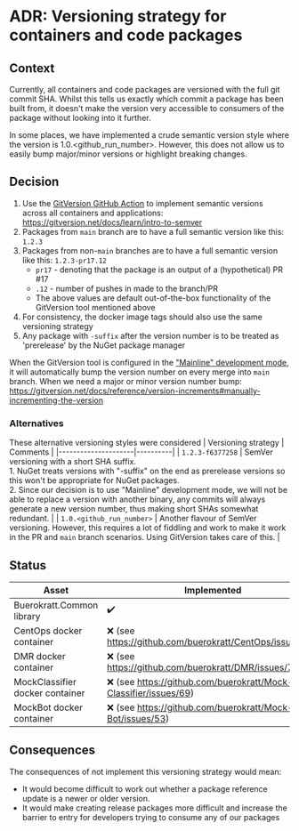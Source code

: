 # ADR: Versioning strategy for containers and code packages

## Context

Currently, all containers and code packages are versioned with the full git commit SHA.  Whilst this tells us exactly which commit a package has been built from, it doesn't make the version very accessible to consumers of the package without looking into it further.

In some places, we have implemented a crude semantic version style where the version is 1.0.<github_run_number>. However, this does not allow us to easily bump major/minor versions or highlight breaking changes.

## Decision

1. Use the [GitVersion GitHub Action](https://github.com/marketplace/actions/gittools) to implement semantic versions across all containers and applications: https://gitversion.net/docs/learn/intro-to-semver
2. Packages from `main` branch are to have a full semantic version like this: `1.2.3`
3. Packages from non-`main` branches are to have a full semantic version like this: `1.2.3-pr17.12`
   * `pr17` - denoting that the package is an output of a (hypothetical) PR #17 
   * `.12` - number of pushes in made to the branch/PR
   * The above values are default out-of-the-box functionality of the GitVersion tool mentioned above
4. For consistency, the docker image tags should also use the same versioning strategy
5. Any package with `-suffix` after the version number is to be treated as 'prerelease' by the NuGet package manager

When the GitVersion tool is configured in the ["Mainline" development mode](https://gitversion.net/docs/reference/modes/mainline), it will automatically bump the version number on every merge into `main` branch.
When we need a major or minor version number bump: https://gitversion.net/docs/reference/version-increments#manually-incrementing-the-version

### Alternatives

These alternative versioning styles were considered
| Versioning strategy | Comments |
|---------------------|----------|
| `1.2.3-f6377258` | SemVer versioning with a short SHA suffix. <br> 1. NuGet treats versions with "-suffix" on the end as prerelease versions so this won't be appropriate for NuGet packages. <br> 2. Since our decision is to use "Mainline" development mode, we will not be able to replace a version with another binary, any commits will always generate a new version number, thus making short SHAs somewhat redundant. |
| `1.0.<github_run_number>` | Another flavour of SemVer versioning. However, this requires a lot of fiddling and work to make it work in the PR and `main` branch scenarios. Using GitVersion takes care of this. |

## Status

| Asset    | Implemented |
|----------|-------------|
| Buerokratt.Common library | ✔️ |
| CentOps docker container | ❌ (see https://github.com/buerokratt/CentOps/issues/95) |
| DMR docker container | ❌ (see https://github.com/buerokratt/DMR/issues/72) |
| MockClassifier docker container | ❌ (see https://github.com/buerokratt/Mock-Classifier/issues/69) |
| MockBot docker container | ❌ (see https://github.com/buerokratt/Mock-Bot/issues/53) |

## Consequences

The consequences of not implement this versioning strategy would mean:
* It would become difficult to work out whether a package reference update is a newer or older version.
* It would make creating release packages more difficult and increase the barrier to entry for developers trying to consume any of our packages
